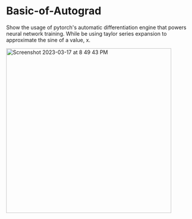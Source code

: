 # Basic-of-Autograd
Show the usage of pytorch's automatic differentiation engine that powers neural network training. While be using taylor series expansion to approximate the sine of a value, x.


<img width="444" alt="Screenshot 2023-03-17 at 8 49 43 PM" src="https://user-images.githubusercontent.com/34732790/226076976-b425c5da-7a5b-486e-8535-d1d0e9e8a655.png">

